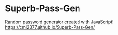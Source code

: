 # Superb-Pass-Gen
Random password generator created with JavaScript! 
https://cml2377.github.io/Superb-Pass-Gen/